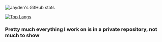 ![Jayden's GitHub stats](https://github-readme-stats.vercel.app/api?username=AmJayden&count_private=true&include_all_commits=true)

[![Top Langs](https://github-readme-stats.vercel.app/api/top-langs/?username=AmJayden)](https://github.com/anuraghazra/github-readme-stats)

### Pretty much everything I work on is in a private repository, not much to show

